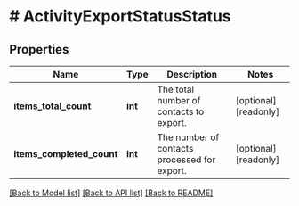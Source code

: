 # # ActivityExportStatusStatus

## Properties

Name | Type | Description | Notes
------------ | ------------- | ------------- | -------------
**items_total_count** | **int** | The total number of contacts to export. | [optional] [readonly]
**items_completed_count** | **int** | The number of contacts processed for export. | [optional] [readonly]

[[Back to Model list]](../../README.md#models) [[Back to API list]](../../README.md#endpoints) [[Back to README]](../../README.md)
